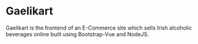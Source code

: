# Gaelikart
Gaelikart is the frontend of an E-Commerce site which sells Irish alcoholic beverages online built using Bootstrap-Vue and NodeJS.
